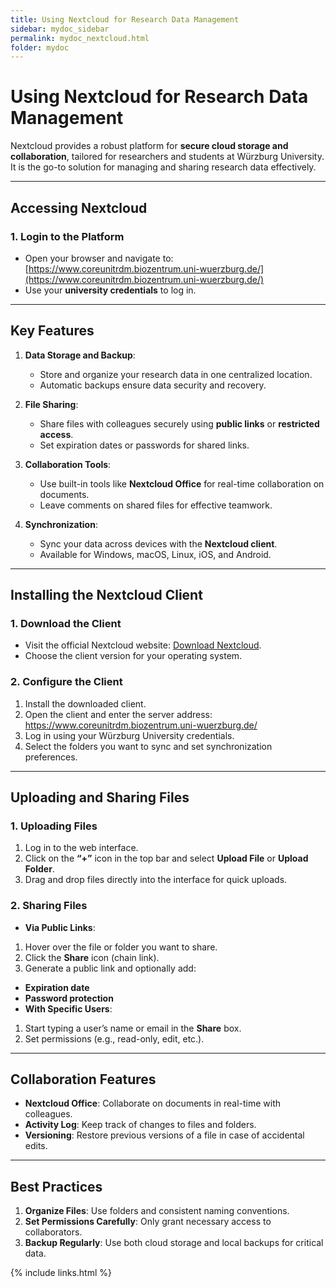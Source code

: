 ```yaml
---
title: Using Nextcloud for Research Data Management
sidebar: mydoc_sidebar
permalink: mydoc_nextcloud.html
folder: mydoc
---
```


# Using Nextcloud for Research Data Management

Nextcloud provides a robust platform for **secure cloud storage and collaboration**, tailored for researchers and students at Würzburg University. It is the go-to solution for managing and sharing research data effectively.

---

## **Accessing Nextcloud**

### **1. Login to the Platform**
- Open your browser and navigate to:
  [https://www.coreunitrdm.biozentrum.uni-wuerzburg.de/](https://www.coreunitrdm.biozentrum.uni-wuerzburg.de/)
- Use your **university credentials** to log in.

---

## **Key Features**
1. **Data Storage and Backup**:
   - Store and organize your research data in one centralized location.
   - Automatic backups ensure data security and recovery.

2. **File Sharing**:
   - Share files with colleagues securely using **public links** or **restricted access**.
   - Set expiration dates or passwords for shared links.

3. **Collaboration Tools**:
   - Use built-in tools like **Nextcloud Office** for real-time collaboration on documents.
   - Leave comments on shared files for effective teamwork.

4. **Synchronization**:
   - Sync your data across devices with the **Nextcloud client**.
   - Available for Windows, macOS, Linux, iOS, and Android.

---

## **Installing the Nextcloud Client**

### **1. Download the Client**
- Visit the official Nextcloud website: [Download Nextcloud](https://nextcloud.com/install/#install-clients).
- Choose the client version for your operating system.

### **2. Configure the Client**
1. Install the downloaded client.
2. Open the client and enter the server address:
https://www.coreunitrdm.biozentrum.uni-wuerzburg.de/
3. Log in using your Würzburg University credentials.
4. Select the folders you want to sync and set synchronization preferences.

---

## **Uploading and Sharing Files**

### **1. Uploading Files**
1. Log in to the web interface.
2. Click on the **“+”** icon in the top bar and select **Upload File** or **Upload Folder**.
3. Drag and drop files directly into the interface for quick uploads.

### **2. Sharing Files**
- **Via Public Links**:
1. Hover over the file or folder you want to share.
2. Click the **Share** icon (chain link).
3. Generate a public link and optionally add:
  - **Expiration date**
  - **Password protection**
- **With Specific Users**:
1. Start typing a user’s name or email in the **Share** box.
2. Set permissions (e.g., read-only, edit, etc.).

---

## **Collaboration Features**
- **Nextcloud Office**: Collaborate on documents in real-time with colleagues.
- **Activity Log**: Keep track of changes to files and folders.
- **Versioning**: Restore previous versions of a file in case of accidental edits.

---

## **Best Practices**
1. **Organize Files**: Use folders and consistent naming conventions.
2. **Set Permissions Carefully**: Only grant necessary access to collaborators.
3. **Backup Regularly**: Use both cloud storage and local backups for critical data.


{% include links.html %}
